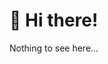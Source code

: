 # 👋 Hi there!

Nothing to see here...

<!---
obykk/obykk is a ✨ special ✨ repository because its `README.md` (this file) appears on your GitHub profile.
You can click the Preview link to take a look at your changes.
--->
